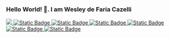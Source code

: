 ### Hello World! 👋. I am Wesley de Faria Cazelli

<p>
    <a href="https://www.linkedin.com/in/wesley-de-faria-cazelli-8850b01b0/">
        <img src="https://img.shields.io/badge/Linkedln-Linkedln?style=for-the-badge&logo=linkedin&color=%230A66C2&link=https%3A%2F%2Fwww.linkedin.com%2Fin%2Fwesley-de-faria-cazelli-8850b01b0%2F" />
    </a>
    <a href="mailto:fariawesley4@gmail.com">
        <img alt="Static Badge" src="https://img.shields.io/badge/Gmail-grey?style=for-the-badge&logo=gmail&color=%23EA4335">
    </a>
    <a href="https://twitter.com/wesleycazelli">
        <img alt="Static Badge" src="https://img.shields.io/badge/X%2FTwitter-black?style=for-the-badge&logo=x&color=%23000000&link=https%3A%2F%2Ftwitter.com%2Fwesleycazelli">
    </a>
    <a href="https://www.instagram.com/wesleycazelli/">
        <img alt="Static Badge" src="https://img.shields.io/badge/Instagram-grey?style=for-the-badge&logo=instagram&color=%23E4405F&link=https%3A%2F%2Fwww.instagram.com%2Fwesleycazelli%2F">
    </a>
    <a href="https://www.youtube.com/channel/UCGmtSPIB4g5r3sBhPDvVVJQ">
        <img alt="Static Badge" src="https://img.shields.io/badge/Youtube-grey?style=for-the-badge&logo=youtube&color=%23FF0000&link=https%3A%2F%2Fwww.youtube.com%2Fchannel%2FUCGmtSPIB4g5r3sBhPDvVVJQ">
    </a>
    <a href="https://www.facebook.com/wesley.cazelli">
        <img alt="Static Badge" src="https://img.shields.io/badge/Facebook-grey?style=for-the-badge&logo=facebook&color=%230866FF&link=https%3A%2F%2Fwww.facebook.com%2Fwesley.cazelli">
    </a>
    <a href="https://discord.com/users/252616631837130753">
        <img alt="Static Badge" src="https://img.shields.io/badge/Discord-brightgreen?style=for-the-badge&logo=discord&logoColor=white&color=%235865F2&link=https%3A%2F%2Fdiscord.com%2Fusers%2F252616631837130753">
    </a>
</p>

<!--
**elaimaz/elaimaz** is a ✨ _special_ ✨ repository because its `README.md` (this file) appears on your GitHub profile.

Here are some ideas to get you started:

- 🔭 I’m currently working on ...
- 🌱 I’m currently learning ...
- 👯 I’m looking to collaborate on ...
- 🤔 I’m looking for help with ...
- 💬 Ask me about ...
- 📫 How to reach me: ...
- 😄 Pronouns: ...
- ⚡ Fun fact: ...
-->
